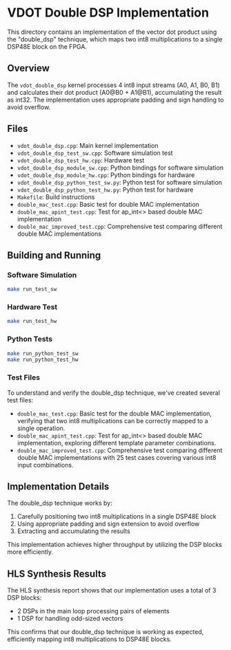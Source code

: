 # VDOT Double DSP Implementation

This directory contains an implementation of the vector dot product using the "double_dsp" technique, which maps two int8 multiplications to a single DSP48E block on the FPGA.

## Overview

The `vdot_double_dsp` kernel processes 4 int8 input streams (A0, A1, B0, B1) and calculates their dot product (A0@B0 + A1@B1), accumulating the result as int32. The implementation uses appropriate padding and sign handling to avoid overflow.

## Files

- `vdot_double_dsp.cpp`: Main kernel implementation
- `vdot_double_dsp_test_sw.cpp`: Software simulation test
- `vdot_double_dsp_test_hw.cpp`: Hardware test
- `vdot_double_dsp_module_sw.cpp`: Python bindings for software simulation
- `vdot_double_dsp_module_hw.cpp`: Python bindings for hardware
- `vdot_double_dsp_python_test_sw.py`: Python test for software simulation
- `vdot_double_dsp_python_test_hw.py`: Python test for hardware
- `Makefile`: Build instructions
- `double_mac_test.cpp`: Basic test for double MAC implementation
- `double_mac_apint_test.cpp`: Test for ap_int<> based double MAC implementation
- `double_mac_improved_test.cpp`: Comprehensive test comparing different double MAC implementations

## Building and Running

### Software Simulation

```bash
make run_test_sw
```

### Hardware Test

```bash
make run_test_hw
```

### Python Tests

```bash
make run_python_test_sw
make run_python_test_hw
```

### Test Files

To understand and verify the double_dsp technique, we've created several test files:

- `double_mac_test.cpp`: Basic test for the double MAC implementation, verifying that two int8 multiplications can be correctly mapped to a single operation.
- `double_mac_apint_test.cpp`: Test for ap_int<> based double MAC implementation, exploring different template parameter combinations.
- `double_mac_improved_test.cpp`: Comprehensive test comparing different double MAC implementations with 25 test cases covering various int8 input combinations.

## Implementation Details

The double_dsp technique works by:

1. Carefully positioning two int8 multiplications in a single DSP48E block
2. Using appropriate padding and sign extension to avoid overflow
3. Extracting and accumulating the results

This implementation achieves higher throughput by utilizing the DSP blocks more efficiently.

## HLS Synthesis Results

The HLS synthesis report shows that our implementation uses a total of 3 DSP blocks:
- 2 DSPs in the main loop processing pairs of elements
- 1 DSP for handling odd-sized vectors

This confirms that our double_dsp technique is working as expected, efficiently mapping int8 multiplications to DSP48E blocks.
